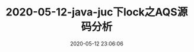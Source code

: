 ---
layout: post
title:  "2020-05-12-java-juc下lock之AQS源码分析"
date:   2020-05-12 23:06:06
categories: java
tags: java
---